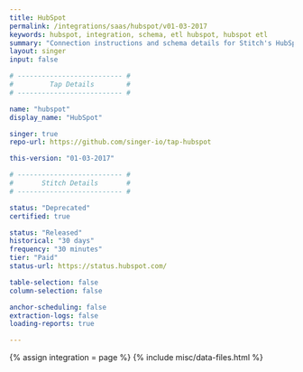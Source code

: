 ```yaml
---
title: HubSpot
permalink: /integrations/saas/hubspot/v01-03-2017
keywords: hubspot, integration, schema, etl hubspot, hubspot etl
summary: "Connection instructions and schema details for Stitch's HubSpot integration."
layout: singer
input: false

# -------------------------- #
#         Tap Details        #
# -------------------------- #

name: "hubspot"
display_name: "HubSpot"

singer: true
repo-url: https://github.com/singer-io/tap-hubspot

this-version: "01-03-2017"

# -------------------------- #
#       Stitch Details       #
# -------------------------- #

status: "Deprecated"
certified: true

status: "Released"
historical: "30 days"
frequency: "30 minutes"
tier: "Paid"
status-url: https://status.hubspot.com/

table-selection: false
column-selection: false

anchor-scheduling: false
extraction-logs: false
loading-reports: true

---
```

{% assign integration = page %}
{% include misc/data-files.html %}